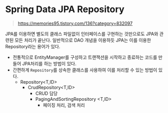 # Spring Data JPA Repository
> https://memories95.tistory.com/136?category=832097

JPA를 이용하면 별도의 클래스 파일없이 인터페이스를 구현하는 것만으로도 JPA와 관련된 모든 처리가 끝난다. 일반적으로 DAO 개념을 이용하듯 JPA는 이를 이용한 Repository라는 용어가 있다.

- 전통적으로 EntityManager를 구성하고 트랜잭션을 시작하고 종료하는 코드를 만들어 JPA처리를 하는 방법이 있다.
- 간편하게 `Repository`를 상속한 클래스를 사용하여 이를 처리할 수 있는 방법이 있다.
    - Repository<T,ID>
        - CrudRepository<T,ID>
            - CRUD 담당
            - PagingAndSortingRepository <T,ID>
                - 페이징 처리, 검색 처리

